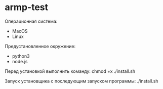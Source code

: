 # armp-test
Операционная система:
  - MacOS
  - Linux

Предустановленное окружение:
  - python3
  - node.js

Перед установкой выполнить команду:
  chmod +x ./install.sh

Запуск установщика с последующим запуском программы:
  ./install.sh